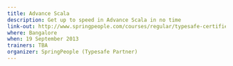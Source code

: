 ```yaml
---
title: Advance Scala
description: Get up to speed in Advance Scala in no time
link-out: http://www.springpeople.com/courses/regular/typesafe-certified-advanced-scala-workshop-training-course.php
where: Bangalore
when: 19 September 2013
trainers: TBA
organizer: SpringPeople (Typesafe Partner)
---
```

